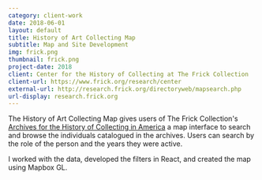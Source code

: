 ```yaml
---
category: client-work
date: 2018-06-01
layout: default
title: History of Art Collecting Map
subtitle: Map and Site Development
img: frick.png
thumbnail: frick.png
project-date: 2018
client: Center for the History of Collecting at The Frick Collection
client-url: https://www.frick.org/research/center
external-url: http://research.frick.org/directoryweb/mapsearch.php
url-display: research.frick.org
---
```


The History of Art Collecting Map gives users of The Frick Collection's [Archives for the History of Collecting in America](http://research.frick.org/directoryweb/home.php) a map interface to search and browse the individuals catalogued in the archives. Users can search by the role of the person and the years they were active.

I worked with the data, developed the filters in React, and created the map using Mapbox GL.
